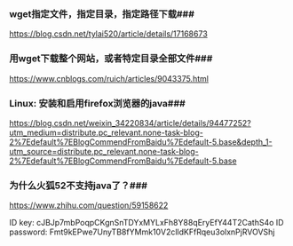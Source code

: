 ### wget指定文件，指定目录，指定路径下载###
https://blog.csdn.net/tylai520/article/details/17168673

### 用wget下载整个网站，或者特定目录全部文件###
https://www.cnblogs.com/ruich/articles/9043375.html

### Linux: 安装和启用firefox浏览器的java###
https://blog.csdn.net/weixin_34220834/article/details/94477252?utm_medium=distribute.pc_relevant.none-task-blog-2%7Edefault%7EBlogCommendFromBaidu%7Edefault-5.base&depth_1-utm_source=distribute.pc_relevant.none-task-blog-2%7Edefault%7EBlogCommendFromBaidu%7Edefault-5.base

### 为什么火狐52不支持java了？###
https://www.zhihu.com/question/59158622


ID key:      cJBJp7mbPoqpCKgnSnTDYxMYLxFh8Y88qEryEfY44T2CathS4o
ID password: Fmt9kEPwe7UnyTB8fYMmk10V2clldKFfRqeu3olxnPjRVOVShj 
